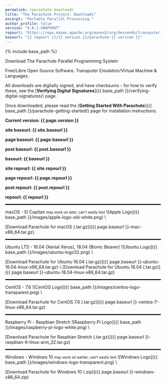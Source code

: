 ```yaml
---
permalink: /parachute-download/
title: "The Parachute Project: Downloads"
excerpt: "Portable Parallel Processing."
author_profile: false
version: "0.0.1-SNAPSHOT"
repourl: "https://repo.maven.apache.org/maven2/org/devzendo/transputer-emulator"
baseurl: "{{ repourl }}/{{ version }}/parachute-{{ version }}"
---
```


{% include base_path %}


Download The Parachute Parallel Programming System

Free/Libre Open Source Software. Transputer Emulation/Virtual Machine & Languages.

All downloads are digitally signed, and have checksums - for how to verify these,
see the [**Verifying Digital Signatures**]({{ base_path }}/verifying-digital-signatures/) page.

Once downloaded, please read the [**Getting Started With Parachute**]({{ base_path }}/parachute-getting-started/) page
for installation instructions.

<p/>
<b>Current version: {{ page.version }}</b>

<b>site baseurl: {{ site.baseurl }}</b>

<b>page baseurl: {{ page.baseurl }}</b>

<b>post baseurl: {{ post.baseurl }}</b>

<b>baseurl: {{ baseurl }}</b>

<b>site repourl: {{ site.repourl }}</b>

<b>page repourl: {{ page.repourl }}</b>

<b>post repourl: {{ post.repourl }}</b>

<b>repourl: {{ repourl }}</b>

<p/>

<hr style="height:3px; border:none; color:#000; background-color:#000; width:100%; text-align:left; margin: 0 auto 0 0;">



macOS - El Capitan
<small>may work on later, can't easily test</small>
![Apple Logo]({{ base_path }}/images/apple-logo-old-white.png) \\

[Download Parachute for macOS (.tar.gz)]({{ page.baseurl }}-mac-x86_64.tar.gz)

<hr style="height:3px; border:none; color:#000; background-color:#000; width:100%; text-align:left; margin: 0 auto 0 0;">



Ubuntu LTS - 16.04 (Xenial Xerus), 18.04 (Bionic Beaver)
![Ubuntu Logo]({{ base_path }}/images/ubuntu-logo32.png) \\

[Download Parachute for Ubuntu 16.04 (.tar.gz)]({{ page.baseurl }}-ubuntu-16.04-linux-x86_64.tar.gz) \\
[Download Parachute for Ubuntu 18.04 (.tar.gz)]({{ page.baseurl }}-ubuntu-18.04-linux-x86_64.tar.gz)

<hr style="height:3px; border:none; color:#000; background-color:#000; width:100%; text-align:left; margin: 0 auto 0 0;">



CentOS - 7.6
![CentOS Logo]({{ base_path }}/images/centos-logo-transparent.png) \\

[Download Parachute for CentOS 7.6 (.tar.gz)]({{ page.baseurl }}-centos-7-linux-x86_64.tar.gz)

<hr style="height:3px; border:none; color:#000; background-color:#000; width:100%; text-align:left; margin: 0 auto 0 0;">



Raspberry Pi - Raspbian Stretch
![Raspberry Pi Logo]({{ base_path }}/images/raspberry-pi-logo-white.png) \\

[Download Parachute for Raspbian Stretch (.tar.gz)]({{ page.baseurl }}-raspbian-9-linux-arm_32.tar.gz)

<hr style="height:3px; border:none; color:#000; background-color:#000; width:100%; text-align:left; margin: 0 auto 0 0;">



Windows - Windows 10
<small>may work on earlier, can't easily test</small>
![Windows Logo]({{ base_path }}/images/windows-logo-transparent.png) \\

[Download Parachute for Windows 10 (.zip)]({{ page.baseurl }}-windows-x86_64.zip)


